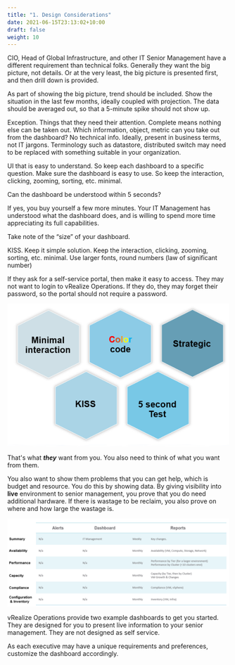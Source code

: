 ```yaml
---
title: "1. Design Considerations"
date: 2021-06-15T23:13:02+10:00
draft: false
weight: 10
---
```


CIO, Head of Global Infrastructure, and other IT Senior Management have a different requirement than technical folks. Generally they want the big picture, not details. Or at the very least, the big picture is presented first, and then drill down is provided.

As part of showing the big picture, trend should be included. Show the situation in the last few months, ideally coupled with projection. The data should be averaged out, so that a 5-minute spike should not show up.

Exception. Things that they need their attention. Complete means nothing else can be taken out. Which information, object, metric can you take out from the dashboard?
No technical info. Ideally, present in business terms, not IT jargons. Terminology such as datastore, distributed switch may need to be replaced with something suitable in your organization.

UI that is easy to understand. So keep each dashboard to a specific question. Make sure the dashboard is easy to use. So keep the interaction, clicking, zooming, sorting, etc. minimal.

Can the dashboard be understood within 5 seconds? 

If yes, you buy yourself a few more minutes. Your IT Management has understood what the dashboard does, and is willing to spend more time appreciating its full capabilities. 

Take note of the “size” of your dashboard.

KISS. Keep it simple solution. Keep the interaction, clicking, zooming, sorting, etc. minimal. Use larger fonts, round numbers (law of significant number)

If they ask for a self-service portal, then make it easy to access. They may not want to login to vRealize Operations. If they do, they may forget their password, so the portal should not require a password.

![](3.7.1-fig-1.png)
 
That's what ***they*** want from you. You also need to think of what you want from them.

You also want to show them problems that you can get help, which is budget and resource. You do this by showing data. By giving visibility into **live** environment to senior management, you prove that you do need additional hardware. If there is wastage to be reclaim, you also prove on where and how large the wastage is. 

![](3.7.1-fig-2.png)
 
vRealize Operations provide two example dashboards to get you started. They are designed for you to present live information to your senior management. They are not designed as self service. 

As each executive may have a unique requirements and preferences, customize the dashboard accordingly.